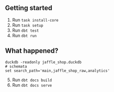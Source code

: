 ## Getting started

1. Run `task install-core`
2. Run `task setup`
3. Run `dbt test`
4. Run `dbt run`

## What happened?

```
duckdb -readonly jaffle_shop.duckdb
# schemata
set search_path='main,jaffle_shop_raw,analytics'
```



5. Run `dbt docs build`
6. Run `dbt docs serve`




